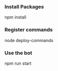 ### Install Packages

npm install

### Register commands

node deploy-commands

### Use the bot

npm run start